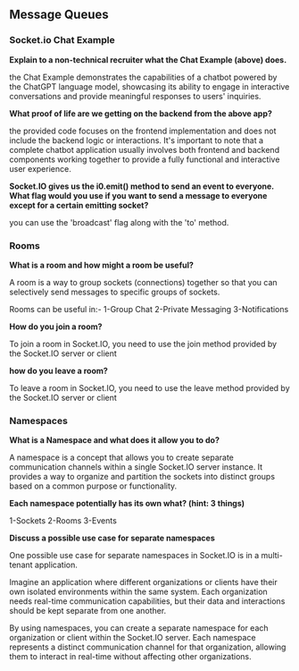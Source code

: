 ## Message Queues

### Socket.io Chat Example

**Explain to a non-technical recruiter what the Chat Example (above) does.**

the Chat Example demonstrates the capabilities of a chatbot powered by the ChatGPT language model, showcasing its ability to engage in interactive conversations and provide meaningful responses to users' inquiries.

**What proof of life are we getting on the backend from the above app?**

the provided code focuses on the frontend implementation and does not include the backend logic or interactions. It's important to note that a complete chatbot application usually involves both frontend and backend components working together to provide a fully functional and interactive user experience.

**Socket.IO gives us the i0.emit() method to send an event to everyone. What flag would you use if you want to send a message to everyone except for a certain emitting socket?**

you can use the 'broadcast' flag along with the 'to' method.

### Rooms

**What is a room and how might a room be useful?**

A room is a way to group sockets (connections) together so that you can selectively send messages to specific groups of sockets.

Rooms can be useful in:-
1-Group Chat
2-Private Messaging
3-Notifications

**How do you join a room?**

To join a room in Socket.IO, you need to use the join method provided by the Socket.IO server or client

**how do you leave a room?**

To leave a room in Socket.IO, you need to use the leave method provided by the Socket.IO server or client

### Namespaces

**What is a Namespace and what does it allow you to do?**

A namespace is a concept that allows you to create separate communication channels within a single Socket.IO server instance. It provides a way to organize and partition the sockets into distinct groups based on a common purpose or functionality.

**Each namespace potentially has its own what? (hint: 3 things)**

1-Sockets
2-Rooms
3-Events

**Discuss a possible use case for separate namespaces**

One possible use case for separate namespaces in Socket.IO is in a multi-tenant application.

Imagine an application where different organizations or clients have their own isolated environments within the same system. Each organization needs real-time communication capabilities, but their data and interactions should be kept separate from one another.

By using namespaces, you can create a separate namespace for each organization or client within the Socket.IO server. Each namespace represents a distinct communication channel for that organization, allowing them to interact in real-time without affecting other organizations.
